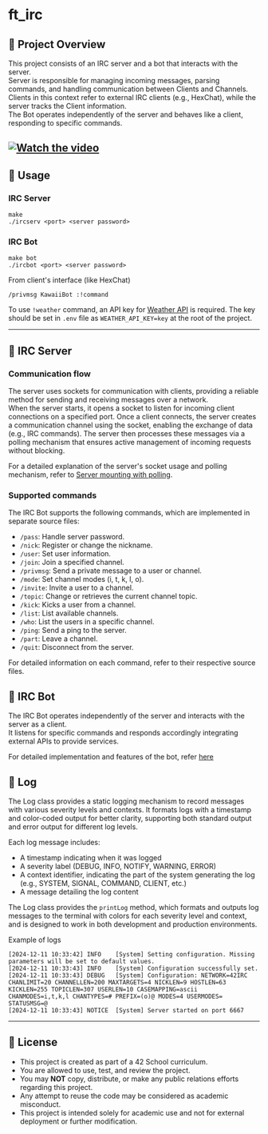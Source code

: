 # ft_irc

## 📌 Project Overview

This project consists of an IRC server and a bot that interacts with the server.   
Server is responsible for managing incoming messages, parsing commands, and handling communication between Clients and Channels. Clients in this context refer to external IRC clients (e.g., HexChat), while the server tracks the Client information.   
The Bot operates independently of the server and behaves like a client, responding to specific commands.

[![Watch the video](https://img.youtube.com/vi/a2qnNwjRuQ4/0.jpg)](https://www.youtube.com/watch?v=a2qnNwjRuQ4)
---
## 📌 Usage

### IRC Server

```
make
./ircserv <port> <server password>
```

### IRC Bot

```
make bot
./ircbot <port> <server password>
```
From client's interface (like HexChat)
```
/privmsg KawaiiBot :!command
```

To use `!weather` command, an API key for [Weather API](https://www.weatherapi.com/) is required.
The key should be set in `.env` file as `WEATHER_API_KEY=key` at the root of the project.

---
## 📌 IRC Server

### Communication flow

The server uses sockets for communication with clients, providing a reliable method for sending and receiving messages over a network.   
When the server starts, it opens a socket to listen for incoming client connections on a specified port. Once a client connects, the server creates a communication channel using the socket, enabling the exchange of data (e.g., IRC commands).
The server then processes these messages via a polling mechanism that ensures active management of incoming requests without blocking.

For a detailed explanation of the server's socket usage and polling mechanism, refer to [Server mounting with polling](./assets/MountingAnIRCServerWithPolling.md).

### Supported commands

The IRC Bot supports the following commands, which are implemented in separate source files:
- `/pass`: Handle server password.
- `/nick`: Register or change the nickname.
- `/user`: Set user information.
- `/join`: Join a specified channel.
- `/privmsg`: Send a private message to a user or channel.
- `/mode`: Set channel modes (i, t, k, l, o).
- `/invite`: Invite a user to a channel.
- `/topic`: Change or retrieves the current channel topic.
- `/kick`: Kicks a user from a channel.
- `/list`: List available channels.
- `/who`: List the users in a specific channel.
- `/ping`: Send a ping to the server.
- `/part`: Leave a channel.
- `/quit`: Disconnect from the server.    

For detailed information on each command, refer to their respective source files.


## 📌 IRC Bot

The IRC Bot operates independently of the server and interacts with the server as a client.   
It listens for specific commands and responds accordingly integrating external APIs to provide services.

For detailed implementation and features of the bot, refer [here](./assets/bot.md)

## 📌 Log

The Log class provides a static logging mechanism to record messages with various severity levels and contexts. It formats logs with a timestamp and color-coded output for better clarity, supporting both standard output and error output for different log levels.

Each log message includes:
- A timestamp indicating when it was logged
- A severity label (DEBUG, INFO, NOTIFY, WARNING, ERROR)
- A context identifier, indicating the part of the system generating the log (e.g., SYSTEM, SIGNAL, COMMAND, CLIENT, etc.)
- A message detailing the log content

The Log class provides the `printLog` method, which formats and outputs log messages to the terminal with colors for each severity level and context, and is designed to work in both development and production environments.

Example of logs
```
[2024-12-11 10:33:42] INFO    [System] Setting configuration. Missing parameters will be set to default values.
[2024-12-11 10:33:43] INFO    [System] Configuration successfully set.
[2024-12-11 10:33:43] DEBUG   [System] Configuration: NETWORK=42IRC CHANLIMIT=20 CHANNELLEN=200 MAXTARGETS=4 NICKLEN=9 HOSTLEN=63 KICKLEN=255 TOPICLEN=307 USERLEN=10 CASEMAPPING=ascii CHANMODES=i,t,k,l CHANTYPES=# PREFIX=(o)@ MODES=4 USERMODES= STATUSMSG=@ 
[2024-12-11 10:33:43] NOTICE  [System] Server started on port 6667
```

---
## 📌 License

- This project is created as part of a 42 School curriculum.
- You are allowed to use, test, and review the project.
- You may **NOT** copy, distribute, or make any public relations efforts regarding this project.
- Any attempt to reuse the code may be considered as academic misconduct.
- This project is intended solely for academic use and not for external deployment or further modification.
